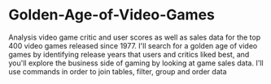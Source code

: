 # Golden-Age-of-Video-Games
Analysis video game critic and user scores as well as sales data for the top 400 video games released since 1977.
I'll search for a golden age of video games by identifying release years that users and critics liked best, and you'll explore the business side of gaming by looking at game sales data.
I'll use commands in order to join tables, filter, group and order data
